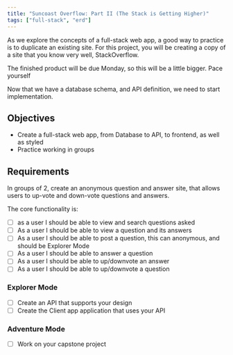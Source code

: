 ```yaml
---
title: "Suncoast Overflow: Part II (The Stack is Getting Higher)"
tags: ["full-stack", "erd"]
---
```


As we explore the concepts of a full-stack web app, a good way to practice is to
duplicate an existing site. For this project, you will be creating a copy of a
site that you know very well, StackOverflow.

The finished product will be due Monday, so this will be a little bigger. Pace
yourself

Now that we have a database schema, and API definition, we need to start
implementation.

## Objectives

- Create a full-stack web app, from Database to API, to frontend, as well as
  styled
- Practice working in groups

## Requirements

In groups of 2, create an anonymous question and answer site, that allows users
to up-vote and down-vote questions and answers.

The core functionality is:

- [ ] as a user I should be able to view and search questions asked
- [ ] As a user I should be able to view a question and its answers
- [ ] As a user I should be able to post a question, this can anonymous, and
      should be Explorer Mode
- [ ] As a user I should be able to answer a question
- [ ] As a user I should be able to up/downvote an answer
- [ ] As a user I should be able to up/downvote a question

### Explorer Mode

- [ ] Create an API that supports your design
- [ ] Create the Client app application that uses your API

### Adventure Mode

- [ ] Work on your capstone project
